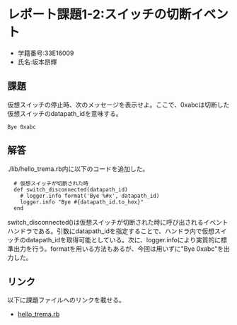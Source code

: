 # レポート課題1-2:スイッチの切断イベント
* 学籍番号:33E16009
* 氏名:坂本昂輝

## 課題
仮想スイッチの停止時、次のメッセージを表示せよ。ここで、0xabcは切断した仮想スイッチのdatapath_idを意味する。
```
Bye 0xabc
```

## 解答
./lib/hello_trema.rb内に以下のコードを追加した。
```
  # 仮想スイッチが切断された時
  def switch_disconnected(datapath_id)
    # logger.info format('Bye %#x', datapath_id)
    logger.info "Bye #{datapath_id.to_hex}"
  end
```
switch_disconnected()は仮想スイッチが切断された時に呼び出されるイベントハンドラである。引数にdatapath_idを指定することで、ハンドラ内で仮想スイッチのdatapath_idを取得可能としている。次に、logger.infoにより実質的に標準出力を行う。formatを用いる方法もあるが、今回は用いずに"Bye 0xabc"を出力した。

## リンク
以下に課題ファイルへのリンクを載せる。
* [hello_trema.rb](https://github.com/handai-trema/hello-trema-k-sakamoto3-1/blob/master/lib/hello_trema.rb)
